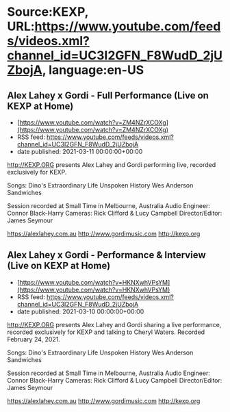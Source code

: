 # Source:KEXP, URL:https://www.youtube.com/feeds/videos.xml?channel_id=UC3I2GFN_F8WudD_2jUZbojA, language:en-US

## Alex Lahey x Gordi - Full Performance (Live on KEXP at Home)
 - [https://www.youtube.com/watch?v=ZM4NZrXCOXg](https://www.youtube.com/watch?v=ZM4NZrXCOXg)
 - RSS feed: https://www.youtube.com/feeds/videos.xml?channel_id=UC3I2GFN_F8WudD_2jUZbojA
 - date published: 2021-03-11 00:00:00+00:00

http://KEXP.ORG presents Alex Lahey and Gordi performing live, recorded exclusively for KEXP.

Songs:
Dino's
Extraordinary Life
Unspoken History
Wes Anderson
Sandwiches

Session recorded at Small Time in Melbourne, Australia
Audio Engineer: Connor Black-Harry
Cameras: Rick Clifford & Lucy Campbell
Director/Editor: James Seymour

https://alexlahey.com.au
http://www.gordimusic.com
http://kexp.org

## Alex Lahey x Gordi - Performance & Interview (Live on KEXP at Home)
 - [https://www.youtube.com/watch?v=HKNXwhVPsYM](https://www.youtube.com/watch?v=HKNXwhVPsYM)
 - RSS feed: https://www.youtube.com/feeds/videos.xml?channel_id=UC3I2GFN_F8WudD_2jUZbojA
 - date published: 2021-03-10 00:00:00+00:00

http://KEXP.ORG presents Alex Lahey and Gordi sharing a live performance, recorded exclusively for KEXP and talking to Cheryl Waters. Recorded February 24, 2021.

Songs:
Dino's
Extraordinary Life
Unspoken History
Wes Anderson
Sandwiches

Session recorded at Small Time in Melbourne, Australia
Audio Engineer: Connor Black-Harry
Cameras: Rick Clifford & Lucy Campbell
Director/Editor: James Seymour

https://alexlahey.com.au
http://www.gordimusic.com
http://kexp.org

